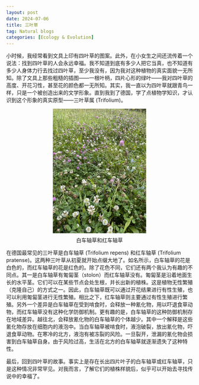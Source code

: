 ```yaml
---
layout: post
date: 2024-07-06
title: 三叶草
tag: Natural blogs
categories: [Ecology & Evolution]
---
```


小时候，我经常看到文具上印有四叶草的图案。此外，在小女生之间还流传着一个说法：找到四叶草的人会永远幸福。我不知道到底有多少人把它当真，也不知道有多少人身体力行去找过四叶草，至少我没有，因为我对这种植物的真实面貌一无所知。除了文具上那些粗糙的插图——一根叶柄，四片心形的绿叶——我对四叶草的高度、开花习性，甚至花的颜色都一无所知。其实，我一直以为四叶草就跟青鸟一样，只是一个被创造出来的文学形象。直到我到了德国，学了点植物学知识，才认识到这个形象的真实原型——三叶草属 (Trifolium)。
<!--more-->

<figure style="display: flex; flex-direction: column; align-items: center; max-width: 50%; margin: 0 auto;">
  <img src="/assets/img/三叶草.jpeg" alt="Image of a plant">
  <figcaption style="text-align: center; margin-top: 8px;">白车轴草和红车轴草</figcaption>
</figure>

在德国最常见的三叶草是白车轴草 (Trifolium repens) 和红车轴草 (Trifolium pratense)。这两种三叶草从初夏就开始点缀大地了。如名所示，白车轴草的花是白色的，而红车轴草的花是红色的。除了花色不同，它们还有两个我认为有趣的不同点。其一是白车轴草有匍匐茎（stolon）而红车轴草没有。匍匐茎是沿着地面生长的水平茎。它们可以在某些节点会处生根，并长出新的植株。这是植物无性繁殖（克隆自己）的方式之一。因此，白车轴草既可以通过开花结果进行有性生殖，也可以利用匍匐茎进行无性繁殖。相比之下，红车轴草则主要通过有性生殖进行繁殖。另外一个差异是白车轴草在受到啃食时，会释放一种氰化物，用以吓退食草动物，而红车轴草没有这种化学防御机制。更有趣的是，白车轴草的这种防御机制存在地域差异。越往北，会释放氰化物的白车轴草的个体越少。其中一个解释是这些氰化物存放在细胞内的液泡中。当白车轴草被啃食时，液泡破裂，放出氰化物，吓退食草动物。在寒冷的北方，液泡有被冻裂的风险。一旦裂开，泄漏的氰化物会损害到白车轴草自身。由于风险过高，生活在北方的白车轴草就逐渐遗失了这种特性。

最后，回到四叶草的故事。事实上是存在长出四片叶子的白车轴草或红车轴草，只是这种情况非常罕见。对我而言，了解它们的植株样貌后，似乎可以开始去寻找传说中的幸福了。